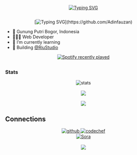 <div align="center">
	
[![Typing SVG](https://readme-typing-svg.herokuapp.com?font=Fira+Code&pause=1000&color=F7E800FD&center=true&width=435&lines=%3C%F0%9F%91%8B+Hello%2C+World!+%2F+%3E;%3C%F0%9F%91%8B+Halo%2C+Dunia!+%2F+%3E;%3C%F0%9F%91%8B+Suki%2C+Desu!+%2F+%3E;%3C%F0%9F%91%8B+Negara%2C+Indonesia!+%2F+%3E)](https://github.com/Adinfauzan)
  
</div>  

##

<div align="center">

[![Typing SVG](https://readme-typing-svg.herokuapp.com?font=firacode&color=%23F7C51D&size=18&vCenter=true&height=16&lines=👋+Hey+there,+I'm+Adin+Fauzan.;💻+A+self+taught+programmer,+student.;👨🏻‍💻+Full+Stack+Developer.)](https://github.com/Adinfauzan)

</div>
  
- 🏫 Gunung Putri Bogor, Indonesia
- 👨🏻‍💻 Web Developer
- 🌱 I’m currently learning
- 🏢 Building [@RiuStudio](https://github.com/RiuStudio)
</div>

<!--
Spotify
-->

<div align="center">
  <a href="https://open.spotify.com/user/31g3qe65he5vuqibcwjkkijuksay">
    <img src="https://spotify-recently-played-readme.vercel.app/api?user=31g3qe65he5vuqibcwjkkijuksay&count=1&unique=true" alt="Spotify recently played"  />
  </a>
</div>

##
 
### Stats

<div align="center">
<img alt="stats" src="https://github-readme-streak-stats.herokuapp.com/?user=Adinfauzan&hide_border=true&theme=tokyonight" />
</div>
<br/>

<div align="center">
<img src="https://github-readme-stats.vercel.app/api?username=Adinfauzan&hide_border=true&hide_title=true&theme=tokyonight&show_icons=true&count_private=true&color=random" align="center" />
</div>
<br/>

<div align="center">
<img src="https://github-readme-stats.vercel.app/api/top-langs/?username=Adinfauzan&hide_border=true&hide_title=true&layout=compact&theme=tokyonight" align="center" /></div>

###

## Connections

<div align="center">
	
<a href="https://github.com/Adinfauzan" target="_blank">
<img src=https://img.shields.io/badge/github-%2324292e.svg?&style=plastic&logo=github&logoColor=white alt=github style="margin-bottom: 1px;" />
</a>

<a href="https://www.codechef.com/users/adinfauzan" target="_blank">
<img src=https://img.shields.io/badge/CodeChef-%23000000.svg?&style=plastic&logo=codechef&logoColor=white alt=codechef style="margin-bottom: 1px;" />
</a>

<br/>

<a href="https://discadia.com/Soraa" target="_blank">
<img src=https://img.shields.io/discord/1116971049045729302?&style=plastic&logo=discord&logoColor=white
alt=Sora Server style="margin-bottom: 1px;"/>
</a>
</div>

<br/>

<div align="center">
<a href="https://github.com/Adinfauzan" target="_blank">
<img src="https://komarev.com/ghpvc/?username=Adinfauzan&&style=plastic&logo=profile&label=Views" align="center"/>
</a>
</div>
